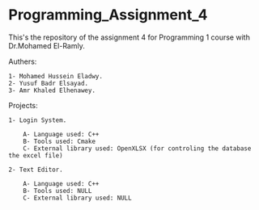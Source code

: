 # Programming_Assignment_4
This's the repository of the assignment 4 for Programming 1 course with Dr.Mohamed El-Ramly.

Authers:

    1- Mohamed Hussein Eladwy. 
    2- Yusuf Badr Elsayad. 
    3- Amr Khaled Elhenawey.

Projects:

    1- Login System. 

        A- Language used: C++ 
        B- Tools used: Cmake 
        C- External library used: OpenXLSX (for controling the database the excel file)

    2- Text Editor.
    
        A- Language used: C++
        B- Tools used: NULL
        C- External library used: NULL